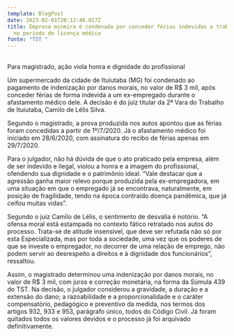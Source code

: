 ```yaml
---
template: BlogPost
date: 2023-02-01T20:12:40.017Z
title: Empresa mineira é condenada por conceder férias indevidas a trabalhador
  no período de licença médica
fonte: "TST "
---
```

\
Para magistrado, ação viola honra e dignidade do profissional

Um supermercado da cidade de Ituiutaba (MG) foi condenado ao pagamento de indenização por danos morais, no valor de R$ 3 mil, após conceder férias de forma indevida a um ex-empregado durante o afastamento médico dele. A decisão é do juiz titular da 2ª Vara do Trabalho de Ituiutaba, Camilo de Lélis Silva.

Segundo o magistrado, a prova produzida nos autos apontou que as férias foram concedidas a partir de 1º/7/2020. Já o afastamento médico foi iniciado em 28/6/2020, com assinatura do recibo de férias apenas em 29/7/2020.

Para o julgador, não há dúvida de que o ato praticado pela empresa, além de ser indevido e ilegal, violou a honra e a imagem do profissional, ofendendo sua dignidade e o patrimônio ideal. “Vale destacar que a agressão ganha maior relevo porque produzida pela ex-empregadora, em uma situação em que o empregado já se encontrava, naturalmente, em posição de fragilidade, tendo na época contraído doença pandêmica, que já ceifou muitas vidas”.

Segundo o juiz Camilo de Lélis, o sentimento de desvalia é notório. “A ofensa moral está estampada no contexto fático retratado nos autos do processo. Trata-se de atitude insensível, que deve ser refutada não só por esta Especializada, mas por toda a sociedade, uma vez que os poderes de que se investe o empregador, no decorrer de uma relação de emprego, não podem servir ao desrespeito a direitos e à dignidade dos funcionários”, ressaltou.

Assim, o magistrado determinou uma indenização por danos morais, no valor de R$ 3 mil, com juros e correção monetária, na forma da Súmula 439 do TST. Na decisão, o julgador considerou a gravidade, a duração e a extensão do dano; a razoabilidade e a proporcionalidade e o caráter compensatório, pedagógico e preventivo da medida, nos termos dos artigos 932, 933 e 953, parágrafo único, todos do Código Civil. Já foram quitados todos os valores devidos e o processo já foi arquivado definitivamente.
